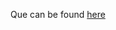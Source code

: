 
Que can be found <a href="https://github.com/abdulsmapara/IOOM/blob/master/Assignment%202/Assignment%202.pdf">here</a>
